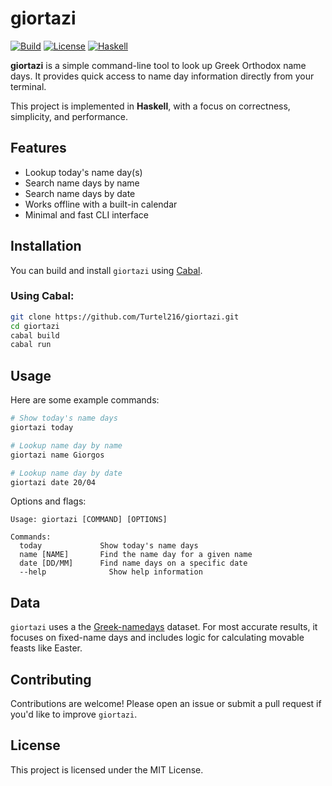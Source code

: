 # giortazi

[![Build](https://img.shields.io/badge/build-passing-brightgreen.svg)](https://github.com/yourusername/agrep/actions)
[![License](https://img.shields.io/badge/license-MIT-blue.svg)](LICENSE)
[![Haskell](https://img.shields.io/badge/language-haskell-5e5086.svg)](https://www.haskell.org/)

**giortazi** is a simple command-line tool to look up Greek Orthodox name days. It provides quick access to name day information directly from your terminal.

This project is implemented in **Haskell**, with a focus on correctness, simplicity, and performance.

## Features

* Lookup today's name day(s)
* Search name days by name
* Search name days by date
* Works offline with a built-in calendar
* Minimal and fast CLI interface

## Installation

You can build and install `giortazi` using [Cabal](https://www.haskell.org/cabal/).

### Using Cabal:

```bash
git clone https://github.com/Turtel216/giortazi.git
cd giortazi
cabal build
cabal run
```

## Usage

Here are some example commands:

```bash
# Show today's name days
giortazi today

# Lookup name day by name
giortazi name Giorgos

# Lookup name day by date
giortazi date 20/04 
```

Options and flags:

```
Usage: giortazi [COMMAND] [OPTIONS]

Commands:
  today             Show today's name days
  name [NAME]       Find the name day for a given name
  date [DD/MM]      Find name days on a specific date
  --help              Show help information
```

## Data

`giortazi` uses a the [Greek-namedays](https://github.com/alexstyl/Greek-namedays) dataset. For most accurate results, it focuses on fixed-name days and includes logic for calculating movable feasts like Easter.

## Contributing

Contributions are welcome! Please open an issue or submit a pull request if you'd like to improve `giortazi`.

## License

This project is licensed under the MIT License.
